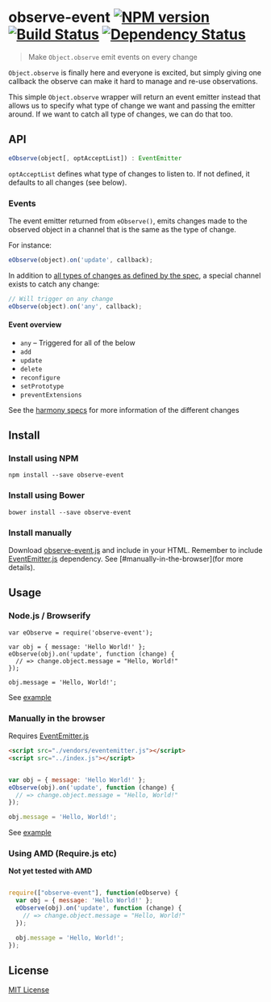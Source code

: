 # observe-event [![NPM version][npm-image]][npm-url] [![Build Status][travis-image]][travis-url] [![Dependency Status][depstat-image]][depstat-url]
> Make `Object.observe` emit events on every change

`Object.observe` is finally here and everyone is excited, but simply giving
one callback the observe can make it hard to manage and re-use observations.

This simple `Object.observe` wrapper will return an event emitter
instead that allows us to specify what type of change we want
and passing the emitter around. If we want to catch all type of
changes, we can do that too.

## API

```javascript
eObserve(object[, optAcceptList]) : EventEmitter
```

`optAcceptList` defines what type of changes to listen to.
If not defined, it defaults to all changes (see below).


### Events

The event emitter returned from `eObserve()`, emits changes
made to the observed object in a channel that is the same
as the type of change.

For instance:
```javascript
eObserve(object).on('update', callback);
```

In addition to [all types of changes as defined by the spec](http://wiki.ecmascript.org/doku.php?id=harmony:observe_public_api), a special channel exists to catch any change:

```javascript
// Will trigger on any change
eObserve(object).on('any', callback);
```

#### Event overview
* `any` – Triggered for all of the below
* `add`
* `update`
* `delete`
* `reconfigure`
* `setPrototype`
* `preventExtensions`

See the [harmony specs](http://wiki.ecmascript.org/doku.php?id=harmony:observe)
for more information of the different changes

## Install

### Install using NPM

```shell
npm install --save observe-event
```

### Install using Bower

```shell
bower install --save observe-event
```

### Install manually

Download [observe-event.js](./observe-event.js) and include in your HTML.
Remember to include [EventEmitter.js](https://github.com/Wolfy87/EventEmitter)
dependency. See [#manually-in-the-browser](for more details).

## Usage

###  Node.js / Browserify

```
var eObserve = require('observe-event');

var obj = { message: 'Hello World!' };
eObserve(obj).on('update', function (change) {
  // => change.object.message = "Hello, World!"
});

obj.message = 'Hello, World!';
```

See [example](./examples/node.js)


### Manually in the browser

Requires [EventEmitter.js](https://github.com/Wolfy87/EventEmitter)

```html
<script src="./vendors/eventemitter.js"></script>
<script src="../index.js"></script>
```

```javascript

var obj = { message: 'Hello World!' };
eObserve(obj).on('update', function (change) {
  // => change.object.message = "Hello, World!"
});

obj.message = 'Hello, World!';
```

See [example](./examples/index.html)


### Using AMD (Require.js etc)

**Not yet tested with AMD**

```javascript

require(["observe-event"], function(eObserve) {
  var obj = { message: 'Hello World!' };
  eObserve(obj).on('update', function (change) {
    // => change.object.message = "Hello, World!"
  });

  obj.message = 'Hello, World!';
});
```

## License

[MIT License](http://en.wikipedia.org/wiki/MIT_License)

[npm-url]: https://npmjs.org/package/observe-event
[npm-image]: http://img.shields.io/npm/v/observe-event.svg?style=flat
[npm-downloads]: http://img.shields.io/npm/dm/observe-event.svg?style=flat

[travis-url]: http://travis-ci.org/mikaelbr/observe-event
[travis-image]: http://img.shields.io/travis/mikaelbr/observe-event.svg?style=flat

[depstat-url]: https://gemnasium.com/mikaelbr/observe-event
[depstat-image]: http://img.shields.io/gemnasium/mikaelbr/observe-event.svg?style=flat